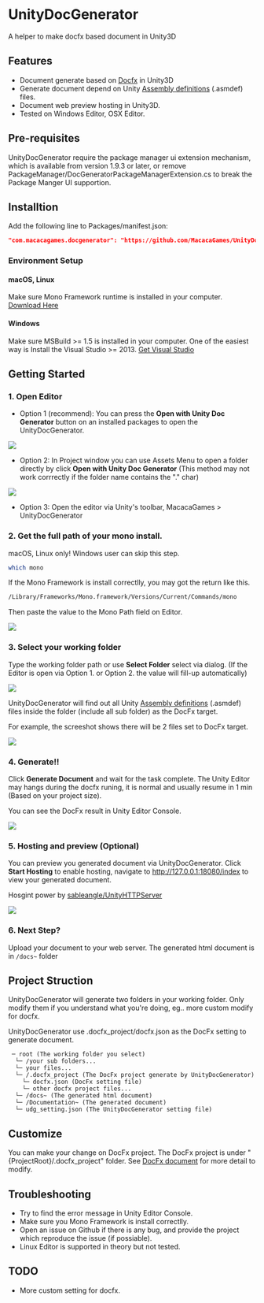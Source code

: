 # UnityDocGenerator
A helper to make docfx based document in Unity3D

## Features
- Document generate based on [Docfx](https://github.com/dotnet/docfx) in Unity3D
- Generate document depend on Unity [Assembly definitions](https://docs.unity3d.com/Manual/ScriptCompilationAssemblyDefinitionFiles.html) (.asmdef) files.
- Document web preview hosting in Unity3D.
- Tested on Windows Editor, OSX Editor.

## Pre-requisites
UnityDocGenerator require the package manager ui extension mechanism, which is available from version 1.9.3 or later, or remove PackageManager/DocGeneratorPackageManagerExtension.cs to break the Package Manger UI supportion.
## Installtion
Add the following line to Packages/manifest.json:
```json
"com.macacagames.docgenerator": "https://github.com/MacacaGames/UnityDocGenerator.git#1.0.0",
```

### Environment Setup
#### macOS, Linux
Make sure Mono Framework runtime is installed in your computer.
[Download Here](https://www.mono-project.com/download/stable/)
#### Windows
Make sure MSBuild >= 1.5 is installed in your computer.
One of the easiest way is Install the Visual Studio >= 2013.
[Get Visual Studio](https://visualstudio.microsoft.com/zh-hant/downloads/)

## Getting Started
### 1. Open Editor

- Option 1 (recommend): You can press the **Open with Unity Doc Generator** button on an installed packages to open the UnityDocGenerator. 

<img src="Img~/07.png">

- Option 2: In Project window you can use Assets Menu to open a folder directly by click **Open with Unity Doc Generator** (This method may not work corrrectly if the folder name contains the "." char)

<img src="Img~/06.png">

- Option 3: Open the editor via Unity's toolbar, MacacaGames > UnityDocGenerator

### 2. Get the full path of your mono install.
macOS, Linux only! Windows user can skip this step.

```bash
which mono
```
If the Mono Framework is install correctlly, you may got the return like this.
```bash
/Library/Frameworks/Mono.framework/Versions/Current/Commands/mono
```
Then paste the value to the Mono Path field on Editor.

<img src="Img~/01.png">

### 3. Select your working folder
Type the working folder path or use **Select Folder** select via dialog.
(If the Editor is open via Option 1. or Option 2. the value will fill-up automatically)

<img src="Img~/02.png">

UnityDocGenerator will find out all Unity [Assembly definitions](https://docs.unity3d.com/Manual/ScriptCompilationAssemblyDefinitionFiles.html) (.asmdef) files inside the folder (include all sub folder) as the DocFx target.

For example, the screeshot shows there will be 2 files set to DocFx target.

<img src="Img~/03.png">

### 4. Generate!!
Click **Generate Document** and wait for the task complete.
The Unity Editor may hangs during the docfx runing, it is normal and usually resume in 1 min (Based on your project size).

You can see the DocFx result in Unity Editor Console.

<img src="Img~/04.png">

### 5. Hosting and preview (Optional)
You can preview you generated document via UnityDocGenerator.
Click **Start Hosting** to enable hosting, navigate to http://127.0.0.1:18080/index to view your generated document.

Hosgint power by [sableangle/UnityHTTPServer](https://github.com/sableangle/UnityHTTPServer)

<img src="Img~/05.png">

### 6. Next Step?
Upload your document to your web server.
The generated html document is in ``/docs~`` folder

## Project Struction
UnityDocGenerator will generate two folders in your working folder.
Only modify them if you understand what you're doing, eg.. more custom modify for docfx.

UnityDocGenerator use .docfx_project/docfx.json as the DocFx setting to generate document.

```
 ─ root (The working folder you select)
  └─ /your sub folders...
  └─ your files...
  └─ /.docfx_project (The DocFx project generate by UnityDocGenerator)
    └─ docfx.json (DocFx setting file)
    └─ other docfx project files...
  └─ /docs~ (The generated html document)
  └─ /Documentation~ (The generated document)
  └─ udg_setting.json (The UnityDocGenerator setting file)
```

## Customize
You can make your change on DocFx project. The DocFx project is under "{ProjectRoot}/.docfx_project" folder.
See <a href="https://dotnet.github.io/docfx/tutorial/walkthrough/advanced_walkthrough.html">DocFx document</a> for more detail to modify.


## Troubleshooting
- Try to find the error message in Unity Editor Console.
- Make sure you Mono Framework is install correctlly.
- Open an issue on Github if there is any bug, and provide the project which reproduce the issue (if possiable).
- Linux Editor is supported in theory but not tested.

## TODO
- More custom setting for docfx.


